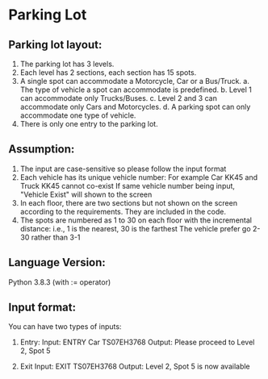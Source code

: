 # Parking Lot

## Parking lot layout:
1. The parking lot has 3 levels.
2. Each level has 2 sections, each section has 15 spots.
3. A single spot can accommodate a Motorcycle, Car or a Bus/Truck.
  a. The type of vehicle a spot can accommodate is predefined.
  b. Level 1 can accommodate only Trucks/Buses.
  c. Level 2 and 3 can accommodate only Cars and Motorcycles.
  d. A parking spot can only accommodate one type of vehicle.
4. There is only one entry to the parking lot.

## Assumption:
1. The input are case-sensitive so please follow the input format
2. Each vehicle has its unique vehicle number:
   For example Car KK45 and Truck KK45 cannot co-exist
   If same vehicle number being input, "Vehicle Exist" will shown to the screen
3. In each floor, there are two sections but not shown on the screen according to the requirements.
   They are included in the code.
4. The spots are numbered as 1 to 30 on each floor with the incremental distance:
   i.e., 1 is the nearest, 30 is the farthest
   The vehicle prefer go 2-30 rather than 3-1

## Language Version:
Python 3.8.3 (with := operator)

## Input format:
You can have two types of inputs:
1. Entry:
Input: ENTRY Car TS07EH3768
Output: Please proceed to Level 2, Spot 5

2. Exit
Input: EXIT TS07EH3768
Output: Level 2, Spot 5 is now available
